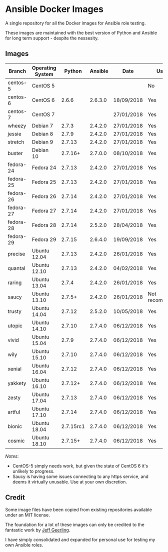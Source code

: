 # Ansible Docker Images

A single repository for all the Docker images for Ansible role testing.

These images are maintained with the best version of Python and Ansible for long term support - despite the nessesity.

## Images

| Branch    | Operating System | Python    | Ansible | Date       | Usable          |
| --------- |------------------| --------- | ------- |----------- | --------------- |
| centos-5  | CentOS 5         |           |         |            | No              |
| centos-6  | CentOS 6         | 2.6.6     | 2.6.3.0 | 18/09/2018 | Yes             |
| centos-7  | CentOS 7         |           |         | 27/01/2018 | Yes             |
| wheezy    | Debian 7         | 2.7.3     | 2.4.2.0 | 27/01/2018 | Yes             |
| jessie    | Debian 8         | 2.7.9     | 2.4.2.0 | 27/01/2018 | Yes             |
| stretch   | Debian 9         | 2.7.13    | 2.4.2.0 | 27/01/2018 | Yes             |
| buster    | Debian 10        | 2.7.16+   | 2.7.0.0 | 08/10/2018 | Yes             |
| fedora-24 | Fedora 24        | 2.7.13    | 2.4.2.0 | 27/01/2018 | Yes             |
| fedora-25 | Fedora 25        | 2.7.13    | 2.4.2.0 | 27/01/2018 | Yes             |
| fedora-26 | Fedora 26        | 2.7.14    | 2.4.2.0 | 27/01/2018 | Yes             |
| fedora-27 | Fedora 27        | 2.7.14    | 2.4.2.0 | 27/01/2018 | Yes             |
| fedora-28 | Fedora 28        | 2.7.14    | 2.5.2.0 | 28/04/2018 | Yes             |
| fedora-29 | Fedora 29        | 2.7.15    | 2.6.4.0 | 19/09/2018 | Yes             |
| precise   | Ubuntu 12.04     | 2.7.13    | 2.4.2.0 | 26/01/2018 | Yes             |
| quantal   | Ubuntu 12.10     | 2.7.13    | 2.4.2.0 | 04/02/2018 | Yes             |
| raring    | Ubuntu 13.04     | 2.7.4     | 2.4.2.0 | 26/01/2018 | Yes             |
| saucy     | Ubuntu 13.10     | 2.7.5+    | 2.4.2.0 | 26/01/2018 | Not recommended |
| trusty    | Ubuntu 14.04     | 2.7.12    | 2.5.2.0 | 10/05/2018 | Yes             |
| utopic    | Ubuntu 14.10     | 2.7.10    | 2.7.4.0 | 06/12/2018 | Yes             |
| vivid     | Ubuntu 15.04     | 2.7.9     | 2.7.4.0 | 06/12/2018 | Yes             |
| wily      | Ubuntu 15.10     | 2.7.10    | 2.7.4.0 | 06/12/2018 | Yes             |
| xenial    | Ubuntu 16.04     | 2.7.12    | 2.7.4.0 | 06/12/2018 | Yes             |
| yakkety   | Ubuntu 16.10     | 2.7.12+   | 2.7.4.0 | 06/12/2018 | Yes             |
| zesty     | Ubuntu 17.04     | 2.7.13    | 2.7.4.0 | 06/12/2018 | Yes             |
| artful    | Ubuntu 17.10     | 2.7.14    | 2.7.4.0 | 06/12/2018 | Yes             |
| bionic    | Ubuntu 18.04     | 2.7.15rc1 | 2.7.4.0 | 06/12/2018 | Yes             |
| cosmic    | Ubuntu 18.10     | 2.7.15+   | 2.7.4.0 | 06/12/2018 | Yes             |

*Notes*:

* CentOS-5 simply needs work, but given the state of CentOS 6 it's unlikely to progress.
* Saucy is having some issues connecting to any https service, and deems it virtually unusable. Use at your own discretion.

## Credit

Some image files have been copied from existing repositories available under an MIT license.

The foundation for a lot of these images can only be credited to the fantastic work by [Jeff Geerling](http://jeffgeerling.com/).

I have simply consolidated and expanded for personal use for testing my own Ansible roles.
